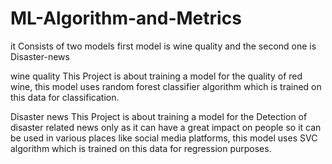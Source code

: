 # ML-Algorithm-and-Metrics
it Consists of two models 
first model is wine quality and the second one is Disaster-news

wine quality 
This Project is about training a model for the quality of red wine, this model uses random forest classifier algorithm which is trained on this data for classification.

Disaster news
This Project is about training a model for the Detection of disaster related news only as it can have a great impact on people so it can be used in various places like social media platforms, this model uses SVC algorithm which is trained on this data for regression purposes.
